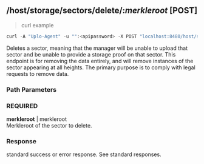 ## /host/storage/sectors/delete/:*merkleroot* [POST]
> curl example

```go
curl -A "Uplo-Agent" -u "":<apipassword> -X POST "localhost:8480/host/storage/sectors/delete/[merkleroot]"
```

Deletes a sector, meaning that the manager will be unable to upload that sector
and be unable to provide a storage proof on that sector. This endpoint is for
removing the data entirely, and will remove instances of the sector appearing at
all heights. The primary purpose is to comply with legal requests to remove
data.

### Path Parameters
### REQUIRED
**merkleroot** | merkleroot  
Merkleroot of the sector to delete.

### Response

standard success or error response. See standard responses.
